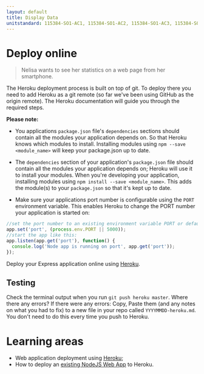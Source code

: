 ```yaml
---
layout: default
title: Display Data
unitstandard: 115384-SO1-AC1, 115384-SO1-AC2, 115384-SO1-AC3, 115384-SO1-AC4
---
```


# Deploy online

> Nelisa wants to see her statistics on a web page from her smartphone.

The Heroku deployment process is built on top of git. To deploy there you need to add Heroku as a git remote (so far we've been using GitHub as the origin remote). The Heroku documentation will guide you through the required steps.

**Please note:**

* You applications `package.json` file's `dependencies` sections should contain all the modules your application depends on. So that Heroku knows which modules to install. Installing modules using `npm --save <module_name>` will keep your package.json up to date.

* The `dependencies` section of your application's `package.json` file should contain all the modules your application depends on; Heroku will use it to install your modules. When you're developing your application, installing modules using `npm install --save <module_name>`. This adds the module(s) to your `package.json` so that it's kept up to date.

* Make sure your applications port number is configurable using the `PORT` environment variable. This enables Heroku to change the PORT number your application is started on:

```javascript
//set the port number to an existing environment variable PORT or default to 5000
app.set('port', (process.env.PORT || 5000));
//start the app like this:
app.listen(app.get('port'), function() {
  console.log('Node app is running on port', app.get('port'));
});
```

Deploy your Express application online using [Heroku](https://devcenter.heroku.com/articles/deploying-nodejs).

## Testing

Check the terminal output when you run `git push heroku master`. Where there any errors? If there were any errors: Copy, Paste them (and any notes on what you had to fix) to a new file in your repo called `YYYYMMDD-heroku.md`. You don't need to do this every time you push to Heroku.

# Learning areas

* Web application deployment using [Heroku](https://devcenter.heroku.com/articles/deploying-nodejs);
* How to deploy an [existing NodeJS Web App](https://github.com/heroku/node-js-getting-started) to Heroku.
